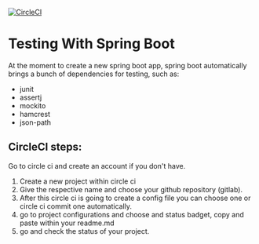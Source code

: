 [![CircleCI](https://dl.circleci.com/status-badge/img/circleci/D6c9tWwB7UuPH2Vag64UXV/NamWjpv7MSc1utxTfsFZZK/tree/main.svg?style=svg)](https://dl.circleci.com/status-badge/redirect/circleci/D6c9tWwB7UuPH2Vag64UXV/NamWjpv7MSc1utxTfsFZZK/tree/main)

# Testing With Spring Boot

At the moment to create a new spring boot app, spring boot automatically brings a bunch of 
dependencies for testing, such as:
* junit
* assertj
* mockito
* hamcrest
* json-path


## CircleCI steps:
Go to circle ci and create an account if you don't have.
1. Create a new project within circle ci
2. Give the respective name and choose your github repository (gitlab).
3. After this circle ci is going to create a config file you can choose one or circle ci commit one automatically.
4. go to project configurations and choose and status badget, copy and paste within your readme.md
5. go and check the status of your project.

